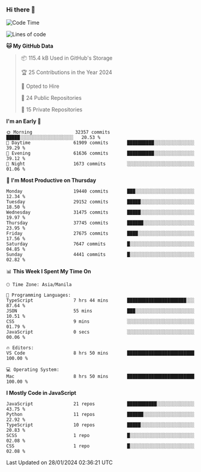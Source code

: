 ### Hi there 👋

<!--START_SECTION:waka-->
![Code Time](http://img.shields.io/badge/Code%20Time-547%20hrs%2020%20mins-blue)

![Lines of code](https://img.shields.io/badge/From%20Hello%20World%20I%27ve%20Written-63.0%20million%20lines%20of%20code-blue)

**🐱 My GitHub Data** 

> 📦 115.4 kB Used in GitHub's Storage 
 > 
> 🏆 25 Contributions in the Year 2024
 > 
> 💼 Opted to Hire
 > 
> 📜 24 Public Repositories 
 > 
> 🔑 15 Private Repositories 
 > 
**I'm an Early 🐤** 

```text
🌞 Morning                32357 commits       █████░░░░░░░░░░░░░░░░░░░░   20.53 % 
🌆 Daytime                61909 commits       ██████████░░░░░░░░░░░░░░░   39.29 % 
🌃 Evening                61636 commits       ██████████░░░░░░░░░░░░░░░   39.12 % 
🌙 Night                  1673 commits        ░░░░░░░░░░░░░░░░░░░░░░░░░   01.06 % 
```
📅 **I'm Most Productive on Thursday** 

```text
Monday                   19440 commits       ███░░░░░░░░░░░░░░░░░░░░░░   12.34 % 
Tuesday                  29152 commits       █████░░░░░░░░░░░░░░░░░░░░   18.50 % 
Wednesday                31475 commits       █████░░░░░░░░░░░░░░░░░░░░   19.97 % 
Thursday                 37745 commits       ██████░░░░░░░░░░░░░░░░░░░   23.95 % 
Friday                   27675 commits       ████░░░░░░░░░░░░░░░░░░░░░   17.56 % 
Saturday                 7647 commits        █░░░░░░░░░░░░░░░░░░░░░░░░   04.85 % 
Sunday                   4441 commits        █░░░░░░░░░░░░░░░░░░░░░░░░   02.82 % 
```


📊 **This Week I Spent My Time On** 

```text
🕑︎ Time Zone: Asia/Manila

💬 Programming Languages: 
TypeScript               7 hrs 44 mins       ██████████████████████░░░   87.64 % 
JSON                     55 mins             ███░░░░░░░░░░░░░░░░░░░░░░   10.51 % 
CSS                      9 mins              ░░░░░░░░░░░░░░░░░░░░░░░░░   01.79 % 
JavaScript               0 secs              ░░░░░░░░░░░░░░░░░░░░░░░░░   00.06 % 

🔥 Editors: 
VS Code                  8 hrs 50 mins       █████████████████████████   100.00 % 

💻 Operating System: 
Mac                      8 hrs 50 mins       █████████████████████████   100.00 % 
```

**I Mostly Code in JavaScript** 

```text
JavaScript               21 repos            ███████████░░░░░░░░░░░░░░   43.75 % 
Python                   11 repos            ██████░░░░░░░░░░░░░░░░░░░   22.92 % 
TypeScript               10 repos            █████░░░░░░░░░░░░░░░░░░░░   20.83 % 
SCSS                     1 repo              █░░░░░░░░░░░░░░░░░░░░░░░░   02.08 % 
CSS                      1 repo              █░░░░░░░░░░░░░░░░░░░░░░░░   02.08 % 
```




 Last Updated on 28/01/2024 02:36:21 UTC
<!--END_SECTION:waka-->
